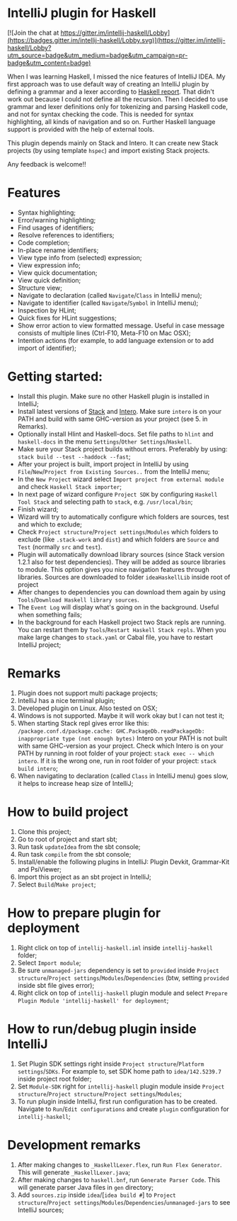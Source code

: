 # IntelliJ plugin for Haskell

[![Join the chat at https://gitter.im/intellij-haskell/Lobby](https://badges.gitter.im/intellij-haskell/Lobby.svg)](https://gitter.im/intellij-haskell/Lobby?utm_source=badge&utm_medium=badge&utm_campaign=pr-badge&utm_content=badge)

When I was learning Haskell, I missed the nice features of IntelliJ IDEA. My first approach
was to use default way of creating an IntelliJ plugin by defining a grammar and a lexer according to
[Haskell report](http://www.haskell.org/onlinereport/haskell2010/haskellch10.html). That didn't work out because I could not define all 
the recursion. 
Then I decided to use grammar and lexer definitions only for tokenizing and parsing Haskell code, and not for syntax checking the code. This is needed for syntax highlighting, all kinds of navigation and so on.
Further Haskell language support is provided with the help of external tools.

This plugin depends mainly on Stack and Intero. It can create new Stack projects (by using template `hspec`) and import existing Stack projects.
 
Any feedback is welcome!!


# Features
- Syntax highlighting;
- Error/warning highlighting;
- Find usages of identifiers;
- Resolve references to identifiers;
- Code completion;
- In-place rename identifiers;
- View type info from (selected) expression;
- View expression info;
- View quick documentation;
- View quick definition;
- Structure view;
- Navigate to declaration (called `Navigate`/`Class` in IntelliJ menu);
- Navigate to identifier (called `Navigate`/`Symbol` in IntelliJ menu);
- Inspection by HLint;
- Quick fixes for HLint suggestions;
- Show error action to view formatted message. Useful in case message consists of multiple lines (Ctrl-F10, Meta-F10 on Mac OSX);
- Intention actions (for example, to add language extension or to add import of identifier);


# Getting started: 
- Install this plugin. Make sure no other Haskell plugin is installed in IntelliJ;
- Install latest versions of [Stack](https://github.com/commercialhaskell/stack) and [Intero](https://github.com/commercialhaskell/intero). 
    Make sure `intero` is on your PATH and build with same GHC-version as your project (see 5. in Remarks). 
- Optionally install Hlint and Haskell-docs. Set file paths to `hlint` and `haskell-docs` in the menu `Settings`/`Other Settings`/`Haskell`.
- Make sure your Stack project builds without errors. Preferably by using: `stack build --test --haddock --fast`;
- After your project is built, import project in IntelliJ by using `File`/`New`/`Project from Existing Sources..` from the IntelliJ menu;
- In the `New Project` wizard select `Import project from external module` and check `Haskell Stack importer`;
- In next page of wizard configure `Project SDK` by configuring `Haskell Tool Stack` and selecting path to `stack`, e.g. `/usr/local/bin`;
- Finish wizard;
- Wizard will try to automatically configure which folders are sources, test and which to exclude;
- Check `Project structure`/`Project settings`/`Modules` which folders to exclude (like `.stack-work` and `dist`) and which folders are `Source` and `Test` (normally `src` and `test`).
- Plugin will automatically download library sources (since Stack version 1.2.1 also for test dependencies). They will be added as source libraries to module.
    This option gives you nice navigation features through libraries. Sources are downloaded to folder `ideaHaskellLib` inside root of project 
- After changes to dependencies you can download them again by using `Tools`/`Download Haskell library sources`. 
- The `Event Log` will display what's going on in the background. Useful when something fails;    
- In the background for each Haskell project two Stack repls are running. You can restart them by `Tools`/`Restart Haskell Stack repls`. 
    When you make large changes to `stack.yaml` or Cabal file, you have to restart IntelliJ project;


# Remarks
1. Plugin does not support multi package projects;
2. IntelliJ has a nice terminal plugin;
3. Developed plugin on Linux. Also tested on OSX;
4. Windows is not supported. Maybe it will work okay but I can not test it;
5. When starting Stack repl gives error like this:
    `/package.conf.d/package.cache: GHC.PackageDb.readPackageDb: inappropriate type (not enough bytes)`
    Intero on your PATH is not built with same GHC-version as your project.
    Check which Intero is on your PATH by running in root folder of your project: `stack exec -- which intero`.
    If it is the wrong one, run in root folder of your project: `stack build intero`;
6. When navigating to declaration (called `Class` in IntelliJ menu) goes slow, it helps to increase heap size of IntelliJ;    


# How to build project
1. Clone this project;
1. Go to root of project and start sbt;
1. Run task `updateIdea` from the sbt console;
1. Run task `compile` from the sbt console;
1. Install/enable the following plugins in IntelliJ: Plugin Devkit, Grammar-Kit and PsiViewer;
1. Import this project as an sbt project in IntelliJ;
1. Select `Build`/`Make project`;


# How to prepare plugin for deployment
1. Right click on top of `intellij-haskell.iml` inside `intellij-haskell` folder;
1. Select `Import module`;
1. Be sure `unmanaged-jars` dependency is set to `provided` inside `Project structure`/`Project settings`/`Modules`/`Dependencies` (btw, setting `provided` inside sbt file gives error); 
1. Right click on top of `intellij-haskell` plugin module and select `Prepare Plugin Module 'intellij-haskell' for deployment`; 


# How to run/debug plugin inside IntelliJ
1. Set Plugin SDK settings right inside `Project structure`/`Platform settings`/`SDKs`. For example to, set  SDK home path to `idea/142.5239.7` inside project root folder;
1. Set `Module-SDK` right for `intellij-haskell` plugin module inside `Project structure`/`Project structure`/`Project settings`/`Modules`; 
1. To run plugin inside IntelliJ, first run configuration has to be created. Navigate to `Run`/`Edit configurations` and create `plugin` configuration for `intellij-haskell`;


# Development remarks
1. After making changes to `_HaskellLexer.flex`, run `Run Flex Generator`. This will generate `_HaskellLexer.java`;
1. After making changes to `haskell.bnf`, run `Generate Parser Code`. This will generate parser Java files in `gen` directory;
1. Add `sources.zip` inside `idea`/[`idea build #`] to `Project structure`/`Project settings`/`Modules`/`Dependencies`/`unmanaged-jars` to see IntelliJ sources;
